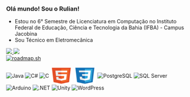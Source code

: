 ### Olá mundo! Sou o Rulian!

  - Estou no 6° Semestre de Licenciatura em Computação no Instituto Federal de Educação, Ciência e Tecnologia da Bahia (IFBA) - Campus Jacobina
  - Sou Técnico em Eletromecânica

<div style="display: inline_block">
  <div style="display: block">
    <a href="https://github.com/ruliancruz">
    <img height="164em" src="https://github-readme-stats.vercel.app/api?username=ruliancruz&show_icons=true&include_all_commits=true&count_private=true"/>
    <img height="164em" src="https://github-readme-stats.vercel.app/api/top-langs/?username=ruliancruz&layout=compact&langs_count=7"/>
  </div>
  <div>
    <a href="https://roadmap.sh"><img height="164em" src="https://api.roadmap.sh/v1-badge/tall/649e2e15d99c9d6731a12256?variant=light&roadmaps=backend%2Cfrontend%2Cdevops%2Cfull-stack" alt="roadmap.sh"/></a>
  </div>
</div>

  
<div style="display: inline_block">
  <br>
  <img align="center" alt="Java" height="45" width="60" src="https://raw.githubusercontent.com/jmnote/z-icons/master/svg/java.svg">
  <img align="center" alt="C#" height="45" width="60" src="https://cdn.jsdelivr.net/gh/devicons/devicon/icons/csharp/csharp-original.svg">
  <img align="center" alt="C" height="45" width="60" src="https://raw.githubusercontent.com/jmnote/z-icons/master/svg/c.svg">
  <img align="center" alt="HTML" height="45" width="60" src="https://raw.githubusercontent.com/devicons/devicon/master/icons/html5/html5-original.svg">
  <img align="center" alt="CSS" height="45" width="60" src="https://raw.githubusercontent.com/devicons/devicon/master/icons/css3/css3-original.svg">
  <img align="center" alt="PostgreSQL" height="45 width="60" src="https://cdn.jsdelivr.net/gh/devicons/devicon/icons/postgresql/postgresql-original.svg">
  <img align="center" alt="SQL Server" height="45" width="60" src="https://cdn.jsdelivr.net/gh/devicons/devicon/icons/microsoftsqlserver/microsoftsqlserver-plain.svg">
  <img align="center" alt="Arduino" height="45" width="60" src="https://cdn.jsdelivr.net/gh/devicons/devicon/icons/arduino/arduino-original.svg">
  <img align="center" alt=".NET" height="45" width="60" src="https://cdn.jsdelivr.net/gh/devicons/devicon/icons/dot-net/dot-net-original.svg">
  <img align="center" alt="Unity" height="45" width="60" src="https://cdn.jsdelivr.net/gh/devicons/devicon/icons/unity/unity-original.svg">
  <img align="center" alt="WordPress" height="45" width="60" src="https://cdn.jsdelivr.net/gh/devicons/devicon/icons/wordpress/wordpress-plain.svg">
</div>
